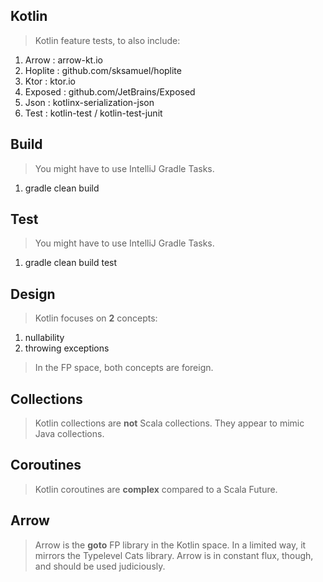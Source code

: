 Kotlin
------
>Kotlin feature tests, to also include:
1. Arrow : arrow-kt.io
2. Hoplite : github.com/sksamuel/hoplite
3. Ktor : ktor.io
4. Exposed : github.com/JetBrains/Exposed
5. Json : kotlinx-serialization-json
6. Test : kotlin-test / kotlin-test-junit

Build
-----
>You might have to use IntelliJ Gradle Tasks.
1. gradle clean build

Test
----
>You might have to use IntelliJ Gradle Tasks.
1. gradle clean build test

Design
------
>Kotlin focuses on **2** concepts:
1. nullability
2. throwing exceptions
>In the FP space, both concepts are foreign.

Collections
-----------
>Kotlin collections are **not** Scala collections. They appear to mimic Java collections.

Coroutines
----------
>Kotlin coroutines are **complex** compared to a Scala Future.

Arrow
-----
>Arrow is the **goto** FP library in the Kotlin space. In a limited way, it mirrors the
>Typelevel Cats library. Arrow is in constant flux, though, and should be used judiciously.